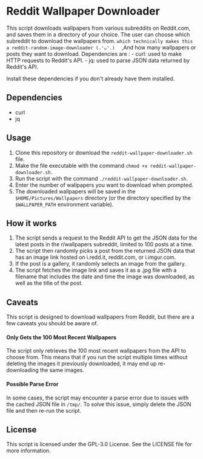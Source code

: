# Reddit Wallpaper Downloader

This script downloads wallpapers from various subreddits on Reddit.com, and saves them in a directory of your choice. The user can choose which subreddit to download the wallpapers from. ```which technically makes this a reddit-random-image-downloader (.❛ᴗ❛.)  ``` ,And how many wallpapers or posts they want to download.
Dependencies are :
    - curl: used to make HTTP requests to Reddit's API.
    - jq: used to parse JSON data returned by Reddit's API.

Install these dependencies if you don't already have them installed.

## Dependencies

- curl
- jq

## Usage

1. Clone this repository or download the `reddit-wallpaper-downloader.sh` file.
2. Make the file executable with the command `chmod +x reddit-wallpaper-downloader.sh`.
3. Run the script with the command `./reddit-wallpaper-downloader.sh`.
4. Enter the number of wallpapers you want to download when prompted.
5. The downloaded wallpapers will be saved in the `$HOME/Pictures/Wallpapers` directory (or the directory specified by the `$WALLPAPER_PATH` environment variable).

## How it works

1. The script sends a request to the Reddit API to get the JSON data for the latest posts in the r/wallpapers subreddit, limited to 100 posts at a time.
2. The script then randomly picks a post from the returned JSON data that has an image link hosted on i.redd.it, reddit.com, or i.imgur.com.
3. If the post is a gallery, it randomly selects an image from the gallery.
4. The script fetches the image link and saves it as a .jpg file with a filename that includes the date and time the image was downloaded, as well as the title of the post.

## Caveats

This script is designed to download wallpapers from Reddit, but there are a few caveats you should be aware of.

#### Only Gets the 100 Most Recent Wallpapers

The script only retrieves the 100 most recent wallpapers from the API to choose from. This means that if you run the script multiple times without deleting the images it previously downloaded, it may end up re-downloading the same images.

#### Possible Parse Error

In some cases, the script may encounter a parse error due to issues with the cached JSON file in `/tmp/`. To solve this issue, simply delete the JSON file and then re-run the script.

## License

This script is licensed under the GPL-3.0 License. See the LICENSE file for more information.
